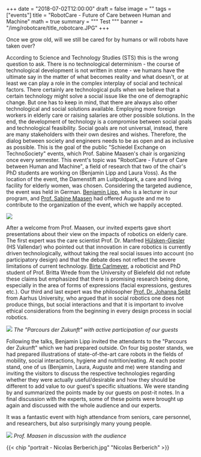 +++
date = "2018-07-02T12:00:00"
draft = false
image = ""
tags = ["events"]
title = "RobotCare - Future of Care between Human and Machine"
math = true
summary = """
Test
"""
banner = "/img/robotcare/title_robotcare.JPG"
+++

Once we grow old, will we still be cared for by humans or will robots have taken over?
 
According to Science and Technology Studies (STS) this is the wrong question to ask. There is no technological determinism - the course of technological development is not written in stone - we humans have the ultimate say in the matter of what becomes reality and what doesn't, or at least we can play a role in the complex interplay of social and technical factors. There certainly are technological pulls when we believe that a certain technology might solve a social issue like the one of demographic change. But one has to keep in mind, that there are always also other technological and social solutions available. Employing more foreign workers in elderly care or raising salaries are other possible solutions.
In the end, the development of technology is a compromise between social goals and technological feasibility. Social goals are not universal, instead, there are many stakeholders with their own desires and wishes. Therefore, the dialog between society and engineers needs to be as open and as inclusive as possible.
This is the goal of the public "Schiedel Exchange on TechnoSociety" events, which Prof. Sabine Maasen's chair is organizing once every semester. This event's topic was "RobotCare - Future of Care between Human and Machine", a field of research that two of the chair's PhD students are working on (Benjamin Lipp and Laura Voss). As the location of the event, the Damenstift am Luitpoldpark, a care and living facility for elderly women, was chosen. Considering the targeted audience, the event was held in German.
[Benjamin Lipp](https://www.gov.tum.de/wissenschaftssoziologie/team/benjamin-lipp/), who is a lecturer in our program, and [Prof. Sabine Maasen](https://www.gov.tum.de/wissenschaftssoziologie/team/prof-dr-sabine-maasen/) had offered Auguste and me to contribute to the organization of the event, which we happily accepted.
 
![](/img/robotcare/indoors.JPG)

After a welcome from Prof. Maasen, our invited experts gave short presentations about their view on the impacts of robotics on elderly care. The first expert was the care scientist Prof. Dr. Manfred [Hülsken-Giesler](https://www.pthv.de/pflegewissenschaft-dozenten/prof-huelsken-giesler/) (HS Vallendar) who pointed out that innovation in care robotics is currently driven technologically, without taking the real social issues into account (no participatory design) and that the debate does not reflect the severe limitations of current technology.
[Birte Carlmeyer](https://aiweb.techfak.uni-bielefeld.de/user/bcarlmey), a roboticist and PhD student of Prof. Britta Wrede from the University of Bielefeld did not refute these claims but emphasized that there is promising research being done, especially in the area of forms of expressions (facial expressions, gestures etc.).
Our third and last expert was the philosopher [Prof. Dr. Johanna Seibt](http://pure.au.dk/portal/en/persons/johanna-seibt(60a3d664-19f6-4fb6-9bde-625e6cee6f53).html) from Aarhus University, who argued that in social robotics one does not produce things, but social interactions and that it is important to involve ethical considerations from the beginning in every design process in social robotics.
 
![](/img/robotcare/poster_session.JPG)
*The "Parcours der Zukunft" with active participation of our guests*

Following the talks, Benjamin Lipp invited the attendants to the "Parcours der Zukunft" which we had prepared outside. On four big poster stands, we had prepared illustrations of state-of-the-art care robots in the fields of mobility, social interactions, hygiene and nutrition/eating. At each poster stand, one of us (Benjamin, Laura, Auguste and me) were standing and inviting the visitors to discuss the respective technologies regarding whether they were actually useful/desirable and how they should be different to add value to our guest's specific situations. We were standing by and summarized the points made by our guests on post-it notes. In a final discussion with the experts, some of these points were brought up again and discussed with the whole audience and our experts.
 
It was a fantastic event with high attendance from seniors, care personnel, and researchers, but also surprisingly many young people.


![](/img/robotcare/closeup.JPG)
*Prof. Maasen in discussion with the audience*


{{< chip "portrait - Nicolas Berberich.jpg" "Nicolas Berberich" >}}